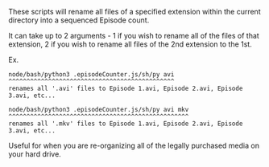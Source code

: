 These scripts will rename all files of a specified extension within the current directory into a sequenced Episode count.

It can take up to 2 arguments - 1 if you wish to rename all of the files of that extension, 2 if you wish to rename all files of the 2nd extension to the 1st.

Ex.

    node/bash/python3 .episodeCounter.js/sh/py avi
    ^^^^^^^^^^^^^^^^^^^^^^^^^^^^^^^^^^^^^^^^^^^^^^
    renames all '.avi' files to Episode 1.avi, Episode 2.avi, Episode 3.avi, etc...

    node/bash/python3 .episodeCounter.js/sh/py avi mkv
    ^^^^^^^^^^^^^^^^^^^^^^^^^^^^^^^^^^^^^^^^^^^^^^^^^^
    renames all '.mkv' files to Episode 1.avi, Episode 2.avi, Episode 3.avi, etc...

Useful for when you are re-organizing all of the legally purchased media on your hard drive.
